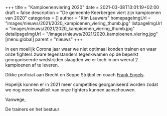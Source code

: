 +++
title = "Kampioenenviering 2020"
date = 2021-03-08T13:01:19+02:00
draft = false
description = "De gemeente Keerbergen viert zijn kampioenen van 2020"
categories = []
author = "Kim Lauwers"
homepageImgUrl = "images/nieuws/2021/2020_kampioenen_viering_thumb.jpg"
listpageImgUrl = "images/nieuws/2021/2020_kampioenen_viering_thumb.jpg"
detailpageImgUrl = "/images/nieuws/2021/2020_kampioenen_viering.jpg"
[menu.global]
    parent = "nieuws"
+++

In een moeilijk Corona jaar waar we niet optimaal konden trainen en waar onze fighters zware tegenstanders tegenkwamen op de beperkt georganiseerde wedstrijden slaagden we er toch in om weeral 2 kampioenen af te leveren.

Dikke proficiat aan Brecht en Seppe Strijbol en coach [Frank Engels](https://www.jujitsukeerbergen.be/trainers/#Frank_Engels).

Hopelijk kunnen er in 2021 meer competities georganiseerd worden zodat we nog meer kwaliteit van onze fighters kunnen aanschouwen.

Vanwege,

De trainers en het bestuur